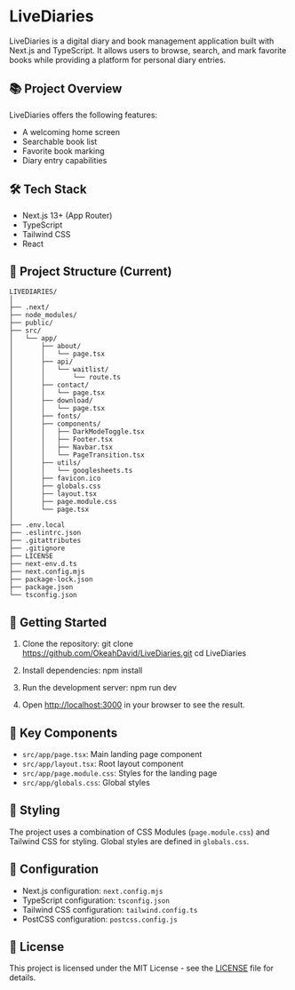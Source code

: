 # LiveDiaries

LiveDiaries is a digital diary and book management application built with Next.js and TypeScript. It allows users to browse, search, and mark favorite books while providing a platform for personal diary entries.

## 📚 Project Overview

LiveDiaries offers the following features:
- A welcoming home screen
- Searchable book list
- Favorite book marking
- Diary entry capabilities

## 🛠 Tech Stack

- Next.js 13+ (App Router)
- TypeScript
- Tailwind CSS
- React

## 📁 Project Structure (Current)
```
LIVEDIARIES/
│
├── .next/
├── node_modules/
├── public/
├── src/
│   └── app/
│       ├── about/
│       │   └── page.tsx
│       ├── api/
│       │   └── waitlist/
│       │       └── route.ts
│       ├── contact/
│       │   └── page.tsx
│       ├── download/
│       │   └── page.tsx
│       ├── fonts/
│       ├── components/
│       │   ├── DarkModeToggle.tsx
│       │   ├── Footer.tsx
│       │   ├── Navbar.tsx
│       │   └── PageTransition.tsx
│       ├── utils/
│       │   └── googlesheets.ts
│       ├── favicon.ico
│       ├── globals.css
│       ├── layout.tsx
│       ├── page.module.css
│       └── page.tsx
│
├── .env.local
├── .eslintrc.json
├── .gitattributes
├── .gitignore
├── LICENSE
├── next-env.d.ts
├── next.config.mjs
├── package-lock.json
├── package.json
└── tsconfig.json
```
## 🚀 Getting Started

1. Clone the repository:
git clone <https://github.com/OkeahDavid/LiveDiaries.git>
cd LiveDiaries

2. Install dependencies:
npm install

3. Run the development server:
npm run dev

4. Open [http://localhost:3000](http://localhost:3000) in your browser to see the result.

## 📝 Key Components

- `src/app/page.tsx`: Main landing page component
- `src/app/layout.tsx`: Root layout component
- `src/app/page.module.css`: Styles for the landing page
- `src/app/globals.css`: Global styles

## 🎨 Styling

The project uses a combination of CSS Modules (`page.module.css`) and Tailwind CSS for styling. Global styles are defined in `globals.css`.

## 🔧 Configuration

- Next.js configuration: `next.config.mjs`
- TypeScript configuration: `tsconfig.json`
- Tailwind CSS configuration: `tailwind.config.ts`
- PostCSS configuration: `postcss.config.js`

## 📄 License

This project is licensed under the MIT License - see the [LICENSE](LICENSE) file for details.
